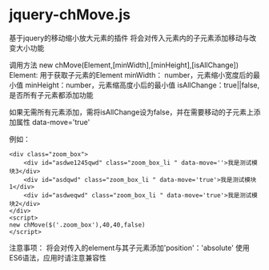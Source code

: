 # jquery-chMove.js
基于jquery的移动缩小放大元素的插件
将会对传入元素内的子元素添加移动与改变大小功能

调用方法
new chMove(Element,[minWidth],[minHeight],[isAllChange])
Element: 用于获取子元素的Element
minWidth： number，元素缩小宽度后的最小值
minHeight：number，元素缩高度小后的最小值
isAllChange：true||false,是否所有子元素都添加功能

如果无需所有元素添加，需将isAllChange设为false，并在需要移动的子元素上添加属性 data-move='true'

例如：
```
<div class="zoom_box">
	<div id="asdwe1245qwd" class="zoom_box_li " data-move=''>我是测试模块3</div>
	<div id="asdqwd" class="zoom_box_li " data-move='true'>我是测试模块1</div>
	<div id="asdweqwd" class="zoom_box_li " data-move='true'>我是测试模块2</div>
</div>
<script>
new chMove($('.zoom_box'),40,40,false)
</script>
``` 
  
  注意事项：
    将会对传入的element与其子元素添加'position'：'absolute'
    使用ES6语法，应用时请注意兼容性
